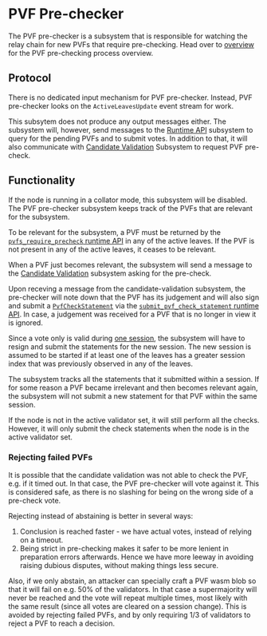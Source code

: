 # PVF Pre-checker

The PVF pre-checker is a subsystem that is responsible for watching the relay chain for new PVFs that require pre-checking. Head over to [overview] for the PVF pre-checking process overview.

## Protocol

There is no dedicated input mechanism for PVF pre-checker. Instead, PVF pre-checker looks on the `ActiveLeavesUpdate` event stream for work.

This subsytem does not produce any output messages either. The subsystem will, however, send messages to the [Runtime API] subsystem to query for the pending PVFs and to submit votes. In addition to that, it will also communicate with [Candidate Validation] Subsystem to request PVF pre-check.

## Functionality

If the node is running in a collator mode, this subsystem will be disabled. The PVF pre-checker subsystem keeps track of the PVFs that are relevant for the subsystem. 

To be relevant for the subsystem, a PVF must be returned by the [`pvfs_require_precheck` runtime API][PVF pre-checking runtime API] in any of the active leaves. If the PVF is not present in any of the active leaves, it ceases to be relevant.

When a PVF just becomes relevant, the subsystem will send a message to the [Candidate Validation] subsystem asking for the pre-check.

Upon receving a message from the candidate-validation subsystem, the pre-checker will note down that the PVF has its judgement and will also sign and submit a [`PvfCheckStatement`][PvfCheckStatement] via the [`submit_pvf_check_statement` runtime API][PVF pre-checking runtime API]. In case, a judgement was received for a PVF that is no longer in view it is ignored.

Since a vote only is valid during [one session][overview], the subsystem will have to resign and submit the statements for the new session. The new session is assumed to be started if at least one of the leaves has a greater session index that was previously observed in any of the leaves.

The subsystem tracks all the statements that it submitted within a session. If for some reason a PVF became irrelevant and then becomes relevant again, the subsystem will not submit a new statement for that PVF within the same session.

If the node is not in the active validator set, it will still perform all the checks. However, it will only submit the check statements when the node is in the active validator set.

### Rejecting failed PVFs

It is possible that the candidate validation was not able to check the PVF, e.g. if it timed out. In that case, the PVF pre-checker will vote against it. This is considered safe, as there is no slashing for being on the wrong side of a pre-check vote.

Rejecting instead of abstaining is better in several ways:

1. Conclusion is reached faster - we have actual votes, instead of relying on a timeout.
1. Being strict in pre-checking makes it safer to be more lenient in preparation errors afterwards. Hence we have more leeway in avoiding raising dubious disputes, without making things less secure.

Also, if we only abstain, an attacker can specially craft a PVF wasm blob so that it will fail on e.g. 50% of the validators. In that case a supermajority will never be reached and the vote will repeat multiple times, most likely with the same result (since all votes are cleared on a session change). This is avoided by rejecting failed PVFs, and by only requiring 1/3 of validators to reject a PVF to reach a decision.

[overview]: ../../pvf-prechecking.md
[Runtime API]: runtime-api.md
[PVF pre-checking runtime API]: ../../runtime-api/pvf-prechecking.md
[Candidate Validation]: candidate-validation.md
[PvfCheckStatement]: ../../types/pvf-prechecking.md#pvfcheckstatement
